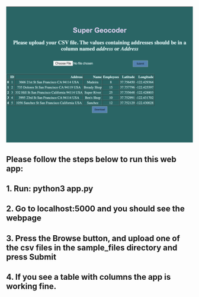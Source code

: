 ![](/images/Untitled.png)
>>
## Please follow the steps below to run this web app:
## 1. Run: python3 app.py

## 2. Go to localhost:5000 and you should see the webpage

## 3. Press the Browse button, and upload one of the csv files in the sample_files directory and press Submit

## 4. If you see a table with columns the app is working fine.
>>>

